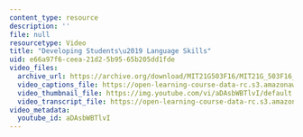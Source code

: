 ```yaml
---
content_type: resource
description: ''
file: null
resourcetype: Video
title: "Developing Students\u2019 Language Skills"
uid: e66a97f6-ceea-21d2-5b95-65b205dd1fde
video_files:
  archive_url: https://archive.org/download/MIT21G503F16/MIT21G_503F16_track05_en_300k.mp4
  video_captions_file: https://open-learning-course-data-rc.s3.amazonaws.com/21g-503-japanese-iii-fall-2019/16fbaaa81a5f561b8ae772c0f1eecbb7_aDAsbWBTlvI.vtt
  video_thumbnail_file: https://img.youtube.com/vi/aDAsbWBTlvI/default.jpg
  video_transcript_file: https://open-learning-course-data-rc.s3.amazonaws.com/21g-503-japanese-iii-fall-2019/d0c175c76a62a9afb41008f6736ea5a1_aDAsbWBTlvI.pdf
video_metadata:
  youtube_id: aDAsbWBTlvI
---
```

